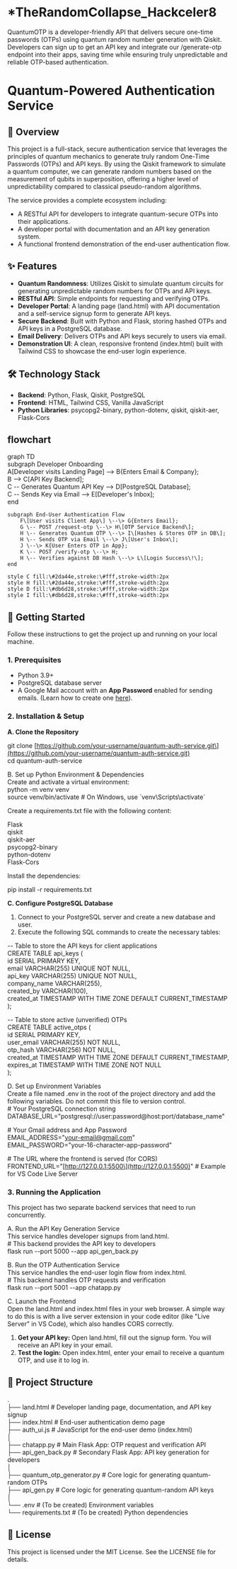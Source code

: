 # *TheRandomCollapse_Hackceler8

QuantumOTP is a developer-friendly API that delivers secure one-time passwords (OTPs) using quantum random number generation with Qiskit. Developers can sign up to get an API key and integrate our /generate-otp endpoint into their apps, saving time while ensuring truly unpredictable and reliable OTP-based authentication.

# **Quantum-Powered Authentication Service**

## **📖 Overview**

This project is a full-stack, secure authentication service that leverages the principles of quantum mechanics to generate truly random One-Time Passwords (OTPs) and API keys. By using the Qiskit framework to simulate a quantum computer, we can generate random numbers based on the measurement of qubits in superposition, offering a higher level of unpredictability compared to classical pseudo-random algorithms.

The service provides a complete ecosystem including:

* A RESTful API for developers to integrate quantum-secure OTPs into their applications.  
* A developer portal with documentation and an API key generation system.  
* A functional frontend demonstration of the end-user authentication flow.

## **✨ Features**

* **Quantum Randomness**: Utilizes Qiskit to simulate quantum circuits for generating unpredictable random numbers for OTPs and API keys.  
* **RESTful API**: Simple endpoints for requesting and verifying OTPs.  
* **Developer Portal**: A landing page (land.html) with API documentation and a self-service signup form to generate API keys.  
* **Secure Backend**: Built with Python and Flask, storing hashed OTPs and API keys in a PostgreSQL database.  
* **Email Delivery**: Delivers OTPs and API keys securely to users via email.  
* **Demonstration UI**: A clean, responsive frontend (index.html) built with Tailwind CSS to showcase the end-user login experience.

## **🛠️ Technology Stack**

* **Backend**: Python, Flask, Qiskit, PostgreSQL  
* **Frontend**: HTML, Tailwind CSS, Vanilla JavaScript  
* **Python Libraries**: psycopg2-binary, python-dotenv, qiskit, qiskit-aer, Flask-Cors

## **flowchart**

graph TD  
    subgraph Developer Onboarding  
        A\[Developer visits Landing Page\] \--\> B{Enters Email & Company};  
        B \--\> C\[API Key Backend\];  
        C \-- Generates Quantum API Key \--\> D\[PostgreSQL Database\];  
        C \-- Sends Key via Email \--\> E\[Developer's Inbox\];  
    end

    subgraph End-User Authentication Flow  
        F\[User visits Client App\] \--\> G{Enters Email};  
        G \-- POST /request-otp \--\> H\[OTP Service Backend\];  
        H \-- Generates Quantum OTP \--\> I\[Hashes & Stores OTP in DB\];  
        H \-- Sends OTP via Email \--\> J\[User's Inbox\];  
        J \--\> K{User Enters OTP in App};  
        K \-- POST /verify-otp \--\> H;  
        H \-- Verifies against DB Hash \--\> L\[Login Success\!\];  
    end

    style C fill:\#2da44e,stroke:\#fff,stroke-width:2px  
    style H fill:\#2da44e,stroke:\#fff,stroke-width:2px  
    style D fill:\#db6d28,stroke:\#fff,stroke-width:2px  
    style I fill:\#db6d28,stroke:\#fff,stroke-width:2px

## **🚀 Getting Started**

Follow these instructions to get the project up and running on your local machine.

### **1\. Prerequisites**

* Python 3.9+  
* PostgreSQL database server  
* A Google Mail account with an **App Password** enabled for sending emails. (Learn how to create one [here](https://support.google.com/accounts/answer/185833)).

### **2\. Installation & Setup**

**A. Clone the Repository**

git clone \[https://github.com/your-username/quantum-auth-service.git\](https://github.com/your-username/quantum-auth-service.git)  
cd quantum-auth-service

B. Set up Python Environment & Dependencies  
Create and activate a virtual environment:  
python \-m venv venv  
source venv/bin/activate  \# On Windows, use \`venv\\Scripts\\activate\`

Create a requirements.txt file with the following content:

Flask  
qiskit  
qiskit-aer  
psycopg2-binary  
python-dotenv  
Flask-Cors

Install the dependencies:

pip install \-r requirements.txt

**C. Configure PostgreSQL Database**

1. Connect to your PostgreSQL server and create a new database and user.  
2. Execute the following SQL commands to create the necessary tables:

\-- Table to store the API keys for client applications  
CREATE TABLE api\_keys (  
    id SERIAL PRIMARY KEY,  
    email VARCHAR(255) UNIQUE NOT NULL,  
    api\_key VARCHAR(255) UNIQUE NOT NULL,  
    company\_name VARCHAR(255),  
    created\_by VARCHAR(100),  
    created\_at TIMESTAMP WITH TIME ZONE DEFAULT CURRENT\_TIMESTAMP  
);

\-- Table to store active (unverified) OTPs  
CREATE TABLE active\_otps (  
    id SERIAL PRIMARY KEY,  
    user\_email VARCHAR(255) NOT NULL,  
    otp\_hash VARCHAR(256) NOT NULL,  
    created\_at TIMESTAMP WITH TIME ZONE DEFAULT CURRENT\_TIMESTAMP,  
    expires\_at TIMESTAMP WITH TIME ZONE NOT NULL  
);

D. Set up Environment Variables  
Create a file named .env in the root of the project directory and add the following variables. Do not commit this file to version control.  
\# Your PostgreSQL connection string  
DATABASE\_URL="postgresql://user:password@host:port/database\_name"

\# Your Gmail address and App Password  
EMAIL\_ADDRESS="your-email@gmail.com"  
EMAIL\_PASSWORD="your-16-character-app-password"

\# The URL where the frontend is served (for CORS)  
FRONTEND\_URL="\[http://127.0.0.1:5500\](http://127.0.0.1:5500)" \# Example for VS Code Live Server

### **3\. Running the Application**

This project has two separate backend services that need to run concurrently.

A. Run the API Key Generation Service  
This service handles developer signups from land.html.  
\# This backend provides the API key to developers  
flask run \--port 5000 \--app api\_gen\_back.py

B. Run the OTP Authentication Service  
This service handles the end-user login flow from index.html.  
\# This backend handles OTP requests and verification  
flask run \--port 5001 \--app chatapp.py

C. Launch the Frontend  
Open the land.html and index.html files in your web browser. A simple way to do this is with a live server extension in your code editor (like "Live Server" in VS Code), which also handles CORS correctly.

1. **Get your API key:** Open land.html, fill out the signup form. You will receive an API key in your email.  
2. **Test the login:** Open index.html, enter your email to receive a quantum OTP, and use it to log in.

## **📂 Project Structure**

.  
├── land.html               \# Developer landing page, documentation, and API key signup  
├── index.html              \# End-user authentication demo page  
├── auth\_ui.js              \# JavaScript for the end-user demo (index.html)  
│  
├── chatapp.py              \# Main Flask App: OTP request and verification API  
├── api\_gen\_back.py         \# Secondary Flask App: API key generation for developers  
│  
├── quantum\_otp\_generator.py \# Core logic for generating quantum-random OTPs  
├── api\_gen.py              \# Core logic for generating quantum-random API keys  
│  
└── .env                    \# (To be created) Environment variables  
└── requirements.txt        \# (To be created) Python dependencies

## **📜 License**

This project is licensed under the MIT License. See the LICENSE file for details.
